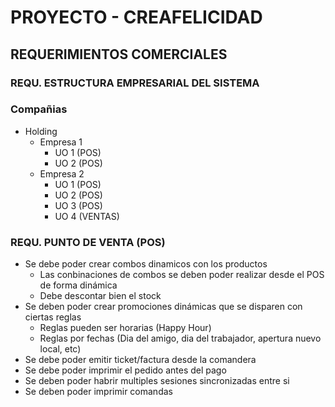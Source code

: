 # PROYECTO - CREAFELICIDAD
## REQUERIMIENTOS COMERCIALES
### REQU. ESTRUCTURA EMPRESARIAL DEL SISTEMA
### Compañias
* Holding
  * Empresa 1
    * UO 1 (POS)
    * UO 2 (POS)
  * Empresa 2
    * UO 1 (POS)
    * UO 2 (POS)
    * UO 3 (POS)
    * UO 4 (VENTAS)
### REQU. PUNTO DE VENTA (POS)
* Se debe poder crear combos dinamicos con los productos
  * Las conbinaciones de combos se deben poder realizar desde el POS de forma dinámica
  * Debe descontar bien el stock
* Se deben poder crear promociones dinámicas que se disparen con ciertas reglas
  * Reglas pueden ser horarias (Happy Hour)
  * Reglas por fechas (Dia del amigo, dia del trabajador, apertura nuevo local, etc)
* Se debe poder emitir ticket/factura desde la comandera
* Se debe poder imprimir el pedido antes del pago
* Se deben poder habrir multiples sesiones sincronizadas entre si
* Se deben poder imprimir comandas

